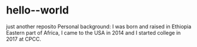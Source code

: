 # hello--world
just another reposito
Personal background: I was born and raised in Ethiopia Eastern part of Africa, I came to the USA in 2014 and I started college in 2017 at CPCC.
